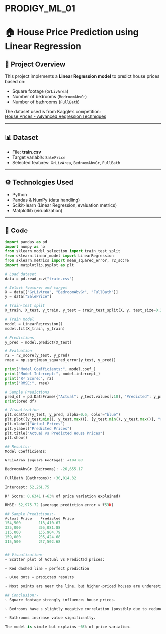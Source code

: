 # PRODIGY_ML_01

# 🏠 House Price Prediction using Linear Regression

## 📌 Project Overview
This project implements a **Linear Regression model** to predict house prices based on:
- Square footage (`GrLivArea`)
- Number of bedrooms (`BedroomAbvGr`)
- Number of bathrooms (`FullBath`)

The dataset used is from Kaggle’s competition:  
[House Prices - Advanced Regression Techniques](https://www.kaggle.com/c/house-prices-advanced-regression-techniques/data)

---

## 📊 Dataset
- File: **train.csv**
- Target variable: `SalePrice`
- Selected features: `GrLivArea`, `BedroomAbvGr`, `FullBath`

---

## ⚙️ Technologies Used
- Python  
- Pandas & NumPy (data handling)  
- Scikit-learn (Linear Regression, evaluation metrics)  
- Matplotlib (visualization)  

---

## 📜 Code
```python
import pandas as pd
import numpy as np
from sklearn.model_selection import train_test_split
from sklearn.linear_model import LinearRegression
from sklearn.metrics import mean_squared_error, r2_score
import matplotlib.pyplot as plt

# Load dataset
data = pd.read_csv("train.csv")

# Select features and target
X = data[["GrLivArea", "BedroomAbvGr", "FullBath"]]
y = data["SalePrice"]

# Train-test split
X_train, X_test, y_train, y_test = train_test_split(X, y, test_size=0.2, random_state=42)

# Train model
model = LinearRegression()
model.fit(X_train, y_train)

# Predictions
y_pred = model.predict(X_test)

# Evaluation
r2 = r2_score(y_test, y_pred)
rmse = np.sqrt(mean_squared_error(y_test, y_pred))

print("Model Coefficients:", model.coef_)
print("Model Intercept:", model.intercept_)
print("R² Score:", r2)
print("RMSE:", rmse)

# Sample Predictions
pred_df = pd.DataFrame({"Actual": y_test.values[:10], "Predicted": y_pred[:10]})
print(pred_df)

# Visualization
plt.scatter(y_test, y_pred, alpha=0.6, color="blue")
plt.plot([y_test.min(), y_test.max()], [y_test.min(), y_test.max()], "r--")
plt.xlabel("Actual Prices")
plt.ylabel("Predicted Prices")
plt.title("Actual vs Predicted House Prices")
plt.show()

## Results:-
Model Coefficients:

GrLivArea (Square Footage): +104.03

BedroomAbvGr (Bedrooms): -26,655.17

FullBath (Bathrooms): +30,014.32

Intercept: 52,261.75

R² Score: 0.6341 (~63% of price variation explained)

RMSE: 52,975.72 (average prediction error ≈ ₹53K)

## Sample Predictions:-
Actual Price	Predicted Price
154,500	       113,410.67
325,000	       305,081.88
115,000	       135,904.79
159,000	       205,424.68
315,500	       227,502.68


## Visualization:-
~ Scatter plot of Actual vs Predicted prices:

~ Red dashed line = perfect prediction

~ Blue dots = predicted results

~ Most points are near the line, but higher-priced houses are underestimated

## Conclusion:-
~ Square footage strongly influences house prices.

~ Bedrooms have a slightly negative correlation (possibly due to redundancy with square footage).

~ Bathrooms increase value significantly.

The model is simple but explains ~63% of price variation.
